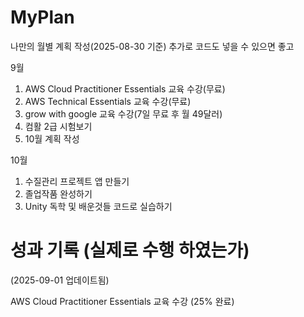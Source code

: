 # MyPlan
나만의 월별 계획 작성(2025-08-30 기준)
추가로 코드도 넣을 수 있으면 좋고

9월
1. AWS Cloud Practitioner Essentials 교육 수강(무료) 
2. AWS Technical Essentials 교육 수강(무료)
3. grow with google 교육 수강(7일 무료 후 월 49달러)
4. 컴활 2급 시험보기
5. 10월 계획 작성

10월
1. 수질관리 프로젝트 앱 만들기
2. 졸업작품 완성하기
3. Unity 독학 및 배운것들 코드로 실습하기


# 성과 기록 (실제로 수행 하였는가)
(2025-09-01 업데이트됨)

AWS Cloud Practitioner Essentials 교육 수강 (25% 완료)


